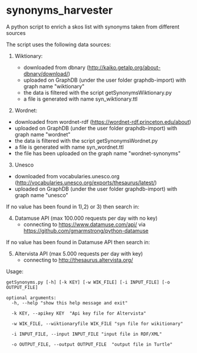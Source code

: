 # synonyms_harvester
A python script to enrich a skos list with synonyms taken from different sources

The script uses the following data sources:

1) Wiktionary:
   - downloaded from dbnary (http://kaiko.getalp.org/about-dbnary/download/)
   - uploaded on GraphDB (under the user folder graphdb-import) with graph name "wiktionary"
   - the data is filtered with the script getSynonymsWiktionary.py
   - a file is generated with name syn_wiktionary.ttl

2) Wordnet:
  - downloaded from wordnet-rdf (https://wordnet-rdf.princeton.edu/about)
   - uploaded on GraphDB (under the user folder graphdb-import) with graph name "wordnet"
   - the data is filtered with the script getSynonymsWordnet.py
   - a file is generated with name syn_wordnet.ttl 
   - the file has been uploaded on the graph name "wordnet-synonyms"

3) Unesco
  - downloaded from vocabularies.unesco.org (http://vocabularies.unesco.org/exports/thesaurus/latest/)
   - uploaded on GraphDB (under the user folder graphdb-import) with graph name "unesco"

If no value has been found in 1),2) or 3) then search in:

4) Datamuse API (max 100.000 requests per day with no key)
   - connecting to https://www.datamuse.com/api/ via https://github.com/gmarmstrong/python-datamuse

If no value has been found in Datamuse API then search in:

5) Altervista API (max 5.000 requests per day with key)
   - connecting to http://thesaurus.altervista.org/

Usage:
```
getSynonyms.py [-h] [-k KEY] [-w WIK_FILE] [-i INPUT_FILE] [-o OUTPUT_FILE]

optional arguments:
  -h, --help "show this help message and exit"

  -k KEY, --apikey KEY  "Api key file for Altervista"

  -w WIK_FILE, --wiktionaryfile WIK_FILE "syn file for wikitionary"

  -i INPUT_FILE, --input INPUT_FILE "input file in RDF/XML"

  -o OUTPUT_FILE, --output OUTPUT_FILE  "output file in Turtle"

```
